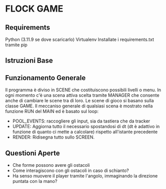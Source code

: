 # FLOCK GAME

## Requirements
Python (3.11.9 se dove scaricarlo)
Virtualenv
Installate i requirements.txt tramite pip

## Istruzioni Base


## Funzionamento Generale
Il programma è diviso in SCENE che costituiscono possibili livelli o menu. In ogni momento c'è una scena attiva scelta tramite MANAGER che consente anche di cambiare le scene tra di loro.
Le scene di gioco si basano sulla classe GAME. Il meccaniso generale di qualsiasi scena è mostrato nella funzione RUN del MAIN ed è basato sul loop:
- POOL_EVENTS: raccogliere gli input, sia da tastiera che da tracker
- UPDATE: Aggiorna tutto il necessario spostandosi di dt (dt è adattivo in funzione di quanto ci mette a calcolare) rispetto all'istante precedente
- RENDER: Ridisegna tutto sullo SCREEN. 

## Questioni Aperte
- Che forme possono avere gli ostacoli
- Come interagiscono con gli ostacoli in caso di schianto?
- Ha senso muovere il player tramite l'angolo, immaginando la direzione puntata con la mano?